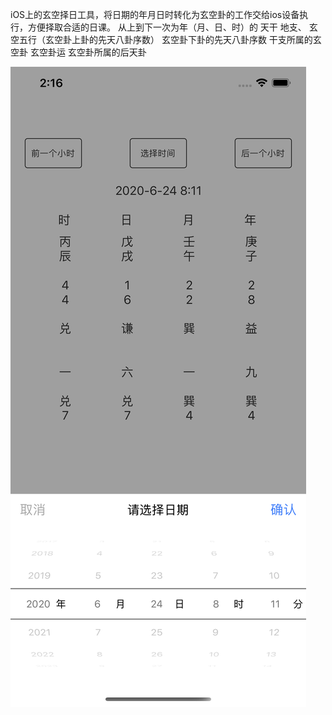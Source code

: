iOS上的玄空择日工具，将日期的年月日时转化为玄空卦的工作交给ios设备执行，方便择取合适的日课。
从上到下一次为年（月、日、时）的
天干
地支、
玄空五行（玄空卦上卦的先天八卦序数）
玄空卦下卦的先天八卦序数
干支所属的玄空卦
玄空卦运
玄空卦所属的后天卦

![avatar](https://raw.githubusercontent.com/xdhuangsidi/xuankongdatapicker/master/pic.png)

